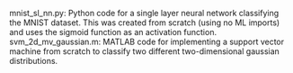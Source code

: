 mnist_sl_nn.py:
Python code for a single layer neural network classifying the MNIST dataset. This was created from scratch (using no ML imports) and uses the sigmoid function as an activation function.
svm_2d_mv_gaussian.m:
MATLAB code for implementing a support vector machine from scratch to classify two different two-dimensional gaussian distributions.
